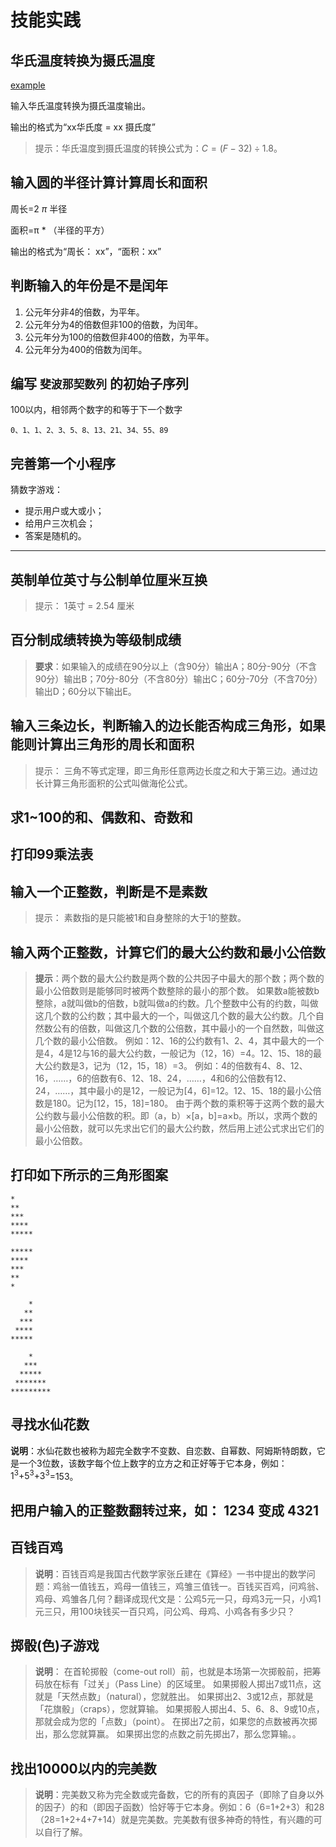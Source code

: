 # 技能实践

## 华氏温度转换为摄氏温度

[example](../control_flow/codes/task1.py)

输入华氏温度转换为摄氏温度输出。

输出的格式为“xx华氏度 = xx 摄氏度”

> 提示：华氏温度到摄氏温度的转换公式为：$C=(F - 32) \div 1.8$。

## 输入圆的半径计算计算周长和面积

周长=2 *π* 半径

面积=π * （半径的平方）

输出的格式为“周长： xx”，“面积：xx”

## 判断输入的年份是不是闰年

1. 公元年分非4的倍数，为平年。
2. 公元年分为4的倍数但非100的倍数，为闰年。
3. 公元年分为100的倍数但非400的倍数，为平年。
4. 公元年分为400的倍数为闰年。

## 编写 `斐波那契数列` 的初始子序列

100以内，相邻两个数字的和等于下一个数字

```
0、1、1、2、3、5、8、13、21、34、55、89
```

## 完善第一个小程序

猜数字游戏：

- 提示用户或大或小；
- 给用户三次机会；
- 答案是随机的。

------

## 英制单位英寸与公制单位厘米互换

> 提示： 1英寸 = 2.54 厘米

## 百分制成绩转换为等级制成绩

> **要求**：如果输入的成绩在90分以上（含90分）输出A；80分-90分（不含90分）输出B；70分-80分（不含80分）输出C；60分-70分（不含70分）输出D；60分以下输出E。

## 输入三条边长，判断输入的边长能否构成三角形，如果能则计算出三角形的周长和面积

> 提示： 三角不等式定理，即三角形任意两边长度之和大于第三边。通过边长计算三角形面积的公式叫做海伦公式。

## 求1~100的和、偶数和、奇数和

## 打印99乘法表

## 输入一个正整数，判断是不是素数

> 提示： 素数指的是只能被1和自身整除的大于1的整数。

## 输入两个正整数，计算它们的最大公约数和最小公倍数

> **提示**：两个数的最大公约数是两个数的公共因子中最大的那个数；两个数的最小公倍数则是能够同时被两个数整除的最小的那个数。
> 如果数a能被数b整除，a就叫做b的倍数，b就叫做a的约数。几个整数中公有的约数，叫做这几个数的公约数；其中最大的一个，叫做这几个数的最大公约数。几个自然数公有的倍数，叫做这几个数的公倍数，其中最小的一个自然数，叫做这几个数的最小公倍数。
> 例如：12、16的公约数有1、2、4，其中最大的一个是4，4是12与16的最大公约数，一般记为（12，16）=4。12、15、18的最大公约数是3，记为（12，15，18）=3。
> 例如：4的倍数有4、8、12、16，……，6的倍数有6、12、18、24，……，4和6的公倍数有12、24，……，其中最小的是12，一般记为[4，6]=12。12、15、18的最小公倍数是180。记为[12，15，18]=180。
> 由于两个数的乘积等于这两个数的最大公约数与最小公倍数的积。即（a，b）×[a，b]=a×b。所以，求两个数的最小公倍数，就可以先求出它们的最大公约数，然后用上述公式求出它们的最小公倍数。

## 打印如下所示的三角形图案

```text
*
**
***
****
*****

*****
****
***
**
*

    *
   **
  ***
 ****
*****

    *
   ***
  *****
 *******
*********
```

## 寻找水仙花数

**说明**：水仙花数也被称为超完全数字不变数、自恋数、自幂数、阿姆斯特朗数，它是一个3位数，该数字每个位上数字的立方之和正好等于它本身，例如：$1^3$+$5^3$+$3^3$=153。

## 把用户输入的正整数翻转过来，如： 1234 变成 4321

## 百钱百鸡

> **说明**：百钱百鸡是我国古代数学家张丘建在《算经》一书中提出的数学问题：鸡翁一值钱五，鸡母一值钱三，鸡雏三值钱一。百钱买百鸡，问鸡翁、鸡母、鸡雏各几何？翻译成现代文是：公鸡5元一只，母鸡3元一只，小鸡1元三只，用100块钱买一百只鸡，问公鸡、母鸡、小鸡各有多少只？

## 掷骰(色)子游戏

> **说明**：
> 在首轮掷骰（come-out roll）前，也就是本场第一次掷骰前，把筹码放在标有「过关」（Pass Line）的区域里。
> 如果掷骰人掷出7或11点，这就是「天然点数」（natural），您就胜出。 如果掷出2、3或12点，那就是「花旗骰」（craps），您就算输。
> 如果掷骰人掷出4、5、6、8、9或10点，那就会成为您的「点数」（point）。 在掷出7之前，如果您的点数被再次掷出，那么您就算赢。 如果掷出您的点数之前先掷出7，那么您算输。。

## 找出10000以内的完美数

> **说明**：完美数又称为完全数或完备数，它的所有的真因子（即除了自身以外的因子）的和（即因子函数）恰好等于它本身。例如：6（6=1+2+3）和28（28=1+2+4+7+14）就是完美数。完美数有很多神奇的特性，有兴趣的可以自行了解。
